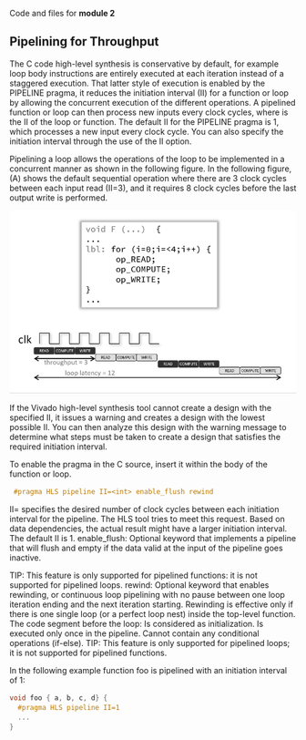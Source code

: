 Code and files for **module 2**

## Pipelining for Throughput
The C code high-level synthesis is conservative by default, for example loop body instructions are entirely executed at each iteration instead of a staggered execution.  That latter style of execution is enabled by the PIPELINE pragma, it reduces the initiation interval (II) for a function or loop by allowing the concurrent execution of the different operations.
A pipelined function or loop can then process new inputs every <N> clock cycles, where <N> is the II of the loop or function. The default II for the PIPELINE pragma is 1, which processes a new input every clock cycle. You can also specify the initiation interval through the use of the II option.

Pipelining a loop allows the operations of the loop to be implemented in a concurrent manner as shown in the following figure. In the following figure, (A) shows the default sequential operation where there are 3 clock cycles between each input read (II=3), and it requires 8 clock cycles before the last output write is performed.

![Pipeline](../images/anim_pipeline.gif)

If the Vivado high-level synthesis tool cannot create a design with the specified II, it issues a warning and creates a design with the lowest possible II.
You can then analyze this design with the warning message to determine what steps must be taken to create a design that satisfies the required initiation interval.

To enable the pragma in the C source, insert it within the body of the function or loop.
```cpp
 #pragma HLS pipeline II=<int> enable_flush rewind
```
II=<int> specifies the desired number of clock cycles between each  initiation interval for the pipeline. The HLS tool tries to meet this request. Based on data dependencies, the actual result might have a larger initiation interval. The default II is 1.
enable_flush: Optional keyword that implements a pipeline that will flush and empty if the data valid at the input of the pipeline goes inactive.

TIP: This feature is only supported for pipelined functions: it is not supported for pipelined loops.
    rewind: Optional keyword that enables rewinding, or continuous loop pipelining with no pause between one loop iteration ending and the next iteration starting. Rewinding is effective only if there is one single loop (or a perfect loop nest) inside the top-level function. The code segment before the loop:
        Is considered as initialization.
        Is executed only once in the pipeline.
        Cannot contain any conditional operations (if-else).
TIP: This feature is only supported for pipelined loops; it is not supported for pipelined functions.



In the following example function foo is pipelined with an initiation interval of 1:
```cpp
void foo { a, b, c, d} {
  #pragma HLS pipeline II=1
  ...
}
```
